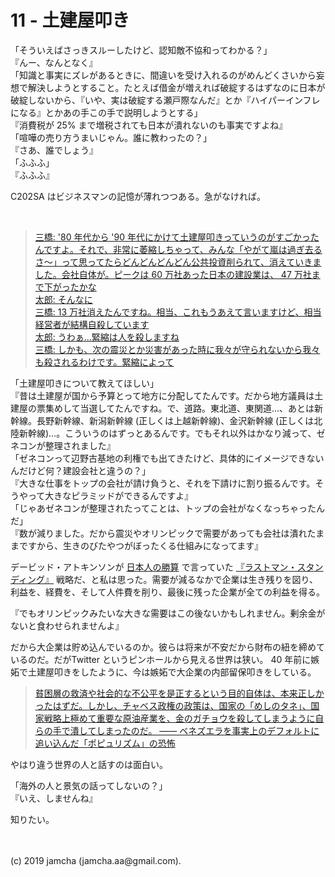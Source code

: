 

# 11 - 土建屋叩き

「そういえばさっきスルーしたけど、認知敵不協和ってわかる？」  
『んー、なんとなく』  
「知識と事実にズレがあるときに、間違いを受け入れるのがめんどくさいから妄想で解決しようとすること。たとえば借金が増えれば破綻するはずなのに日本が破綻しないから、『いや、実は破綻する瀬戸際なんだ』とか『ハイパーインフレになる』とかあの手この手で説明しようとする」  
『消費税が 25% まで増税されても日本が潰れないのも事実ですよね』  
「喧嘩の売り方うまいじゃん。誰に教わったの？」  
『さあ、誰でしょう』  
「ふふふ」  
『ふふふ』

C202SA はビジネスマンの記憶が薄れつつある。急がなければ。

<br>

> [三橋: '80 年代から '90 年代にかけて土建屋叩きっていうのがすごかったんですよ。それで、非常に萎縮しちゃって、みんな「やがて嵐は過ぎ去るさ〜」って思ってたらどんどんどんどん公共投資削られて、消えていきました。会社自体が。ピークは 60 万社あった日本の建設業は、 47 万社まで下がったかな  
> 太郎: そんなに  
> 三橋: 13 万社消えたんですね。相当、これもうあえて言いますけど、相当経営者が結構自殺しています  
> 太郎: うわぁ…緊縮は人を殺しますね  
> 三橋: しかも、次の震災とか災害があった時に我々が守られないから我々も殺されるわけです。緊縮によって](https://youtu.be/FP3RyPpewvs?t=890)

「土建屋叩きについて教えてほしい」  
『昔は土建屋が国から予算とって地方に分配してたんです。だから地方議員は土建屋の票集めして当選してたんですね。で、道路。東北道、東関道…、あとは新幹線。長野新幹線、新潟新幹線 (正しくは上越新幹線)、金沢新幹線 (正しくは北陸新幹線)…。こういうのはずっとあるんです。でもそれ以外はかなり減って、ゼネコンが整理されました』  
「ゼネコンって辺野古基地の利権でも出てきたけど、具体的にイメージできないんだけど何？建設会社と違うの？」  
『大きな仕事をトップの会社が請け負うと、それを下請けに割り振るんです。そうやって大きなピラミッドができるんですよ』  
「じゃあゼネコンが整理されたってことは、トップの会社がなくなっちゃったんだ」  
『数が減りました。だから震災やオリンピックで需要があっても会社は潰れたままですから、生きのびたやつがぼったくる仕組みになってます』

デービッド・アトキンソンが  [日本人の勝算](https://www.amazon.co.jp/%E6%97%A5%E6%9C%AC%E4%BA%BA%E3%81%AE%E5%8B%9D%E7%AE%97-%E4%BA%BA%E5%8F%A3%E6%B8%9B%E5%B0%91%C3%97%E9%AB%98%E9%BD%A2%E5%8C%96%C3%97%E8%B3%87%E6%9C%AC%E4%B8%BB%E7%BE%A9-%E3%83%87%E3%83%BC%E3%83%93%E3%83%83%E3%83%89-%E3%82%A2%E3%83%88%E3%82%AD%E3%83%B3%E3%82%BD%E3%83%B3/dp/4492396462) で言っていた [『ラストマン・スタンディング』](https://toyokeizai.net/articles/-/265703?page=3) 戦略だ、と私は思った。需要が減るなかで企業は生き残りを図り、利益を、経費を、そして人件費を削り、最後に残った企業が全ての利益を得る。

『でもオリンピックみたいな大きな需要はこの後ないかもしれません。剰余金がないと食わせられませんよ』

だから大企業は貯め込んでいるのか。彼らは将来が不安だから財布の紐を締めているのだ。だがTwitter というピンホールから見える世界は狭い。 40 年前に嫉妬で土建屋叩きをしたように、今は嫉妬で大企業の内部留保叩きをしている。 

> [貧困層の救済や社会的な不公平を是正するという目的自体は、本来正しかったはずだ。しかし、チャベス政権の政策は、国家の「めしのタネ」、国家戦略上極めて重要な原油産業を、金のガチョウを殺してしまうように自らの手で潰してしまったのだ。 ―― ベネズエラを事実上のデフォルトに追い込んだ「ポピュリズム」の恐怖](https://gendai.ismedia.jp/articles/-/60052?page=3)

やはり違う世界の人と話すのは面白い。

「海外の人と景気の話ってしないの？」  
『いえ、しませんね』

知りたい。

<br>
<br>
(c) 2019 jamcha (jamcha.aa@gmail.com).

